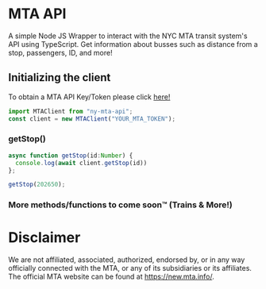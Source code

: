 # MTA API
 A simple Node JS Wrapper to interact with the NYC MTA transit system's API using TypeScript. Get information about busses such as distance from a stop, passengers, ID, and more!

 ## Initializing the client
 To obtain a MTA API Key/Token please click [here!](https://register.developer.obanyc.com/)
 ```ts
import MTAClient from "ny-mta-api";
const client = new MTAClient("YOUR_MTA_TOKEN");
 ```

 ### getStop()
 ```ts
async function getStop(id:Number) {
   console.log(await client.getStop(id))
};

getStop(202650);
 ```

### More methods/functions to come soon™️ (Trains & More!)


 # Disclaimer
We are not affiliated, associated, authorized, endorsed by, or in any way officially connected with the MTA, or any of its subsidiaries or its affiliates. The official MTA website can be found at https://new.mta.info/.